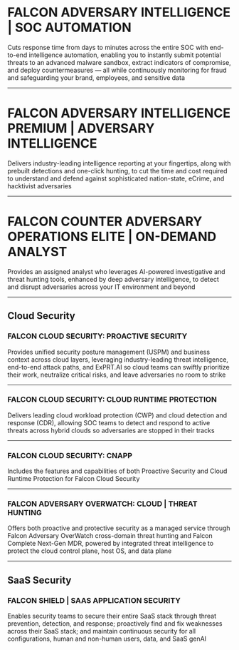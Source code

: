 # FALCON ADVERSARY INTELLIGENCE | SOC AUTOMATION

Cuts response time from days to minutes across the entire SOC with end-to-end intelligence automation, enabling you to instantly submit potential threats to an advanced malware sandbox, extract indicators of compromise, and deploy countermeasures — all while continuously monitoring for fraud and safeguarding your brand, employees, and sensitive data

---

# FALCON ADVERSARY INTELLIGENCE PREMIUM | ADVERSARY INTELLIGENCE

Delivers industry-leading intelligence reporting at your fingertips, along with prebuilt detections and one-click hunting, to cut the time and cost required to understand and defend against sophisticated nation-state, eCrime, and hacktivist adversaries

---

# FALCON COUNTER ADVERSARY OPERATIONS ELITE | ON-DEMAND ANALYST

Provides an assigned analyst who leverages AI-powered investigative and threat hunting tools, enhanced by deep adversary intelligence, to detect and disrupt adversaries across your IT environment and beyond

---

## Cloud Security

### FALCON CLOUD SECURITY: PROACTIVE SECURITY

Provides unified security posture management (USPM) and business context across cloud layers, leveraging industry-leading threat intelligence, end-to-end attack paths, and ExPRT.AI so cloud teams can swiftly prioritize their work, neutralize critical risks, and leave adversaries no room to strike

---

### FALCON CLOUD SECURITY: CLOUD RUNTIME PROTECTION

Delivers leading cloud workload protection (CWP) and cloud detection and response (CDR), allowing SOC teams to detect and respond to active threats across hybrid clouds so adversaries are stopped in their tracks

---

### FALCON CLOUD SECURITY: CNAPP

Includes the features and capabilities of both Proactive Security and Cloud Runtime Protection for Falcon Cloud Security

---

### FALCON ADVERSARY OVERWATCH: CLOUD | THREAT HUNTING

Offers both proactive and protective security as a managed service through Falcon Adversary OverWatch cross-domain threat hunting and Falcon Complete Next-Gen MDR, powered by integrated threat intelligence to protect the cloud control plane, host OS, and data plane

---

## SaaS Security

### FALCON SHIELD | SAAS APPLICATION SECURITY

Enables security teams to secure their entire SaaS stack through threat prevention, detection, and response; proactively find and fix weaknesses across their SaaS stack; and maintain continuous security for all configurations, human and non-human users, data, and SaaS genAI